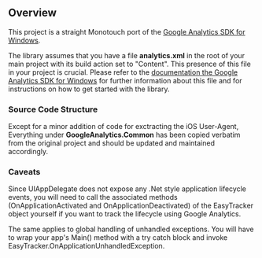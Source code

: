 ## Overview

This project is a straight Monotouch port of the [Google Analytics SDK for Windows](https://googleanalyticssdk.codeplex.com).

The library assumes that you have a file **analytics.xml** in the root of your main project with its build action set to "Content". This presence of this file in your project is crucial. Please refer to the [documentation the Google Analytics SDK for Windows](https://googleanalyticssdk.codeplex.com/wikipage?title=Getting%20Started&referringTitle=Documentation) for further information about this file and for instructions on how to get started with the library. 

### Source Code Structure

Except for a minor addition of code for exctracting the iOS User-Agent, Everything under **GoogleAnalytics.Common** has been copied verbatim from the original project and should be updated and maintained accordingly.  
### Caveats

Since UIAppDelegate does not expose any .Net style application lifecycle events, you will need to call the associated methods (OnApplicationActivated and OnApplicationDeactivated) of the EasyTracker object yourself if you want to track the lifecycle using Google Analytics. 

The same applies to global handling of unhandled exceptions. You will have to wrap your app's Main() method with a try catch block and invoke EasyTracker.OnApplicationUnhandledException.
